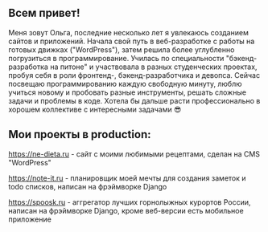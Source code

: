 ## Всем привет!
Меня зовут Ольга, последние несколько лет я увлекаюсь созданием сайтов и приложений. Начала свой путь в веб-разработке с работы на готовых движках ("WordPress"), затем решила более углубленно погрузиться в программирование. Училась по специальности "бэкенд-разработка на питоне" и участвовала в разных студенческих проектах, пробуя себя в роли фронтенд-, бэкенд-разработчика и девопса. Сейчас посвещаю программированию каждую свободную минуту, люблю учиться новому и пробовать разные инструменты, решать сложные задачи и проблемы в коде. Хотела бы дальше расти профессионально в хорошем коллективе с интересными задачами 😎

## Мои проекты в production:

https://ne-dieta.ru - сайт с моими любимыми рецептами, сделан на CMS "WordPress"

https://note-it.ru - планировщик моей мечты для создания заметок и todo списков, написан на фрэймворке Django

https://spoosk.ru - аггрегатор лучших горнолыжных курортов России, написан на фрэймворке Django, кроме веб-версии есть мобильное приложение

<!--
**OlgaAlekhina/OlgaAlekhina** is a ✨ _special_ ✨ repository because its `README.md` (this file) appears on your GitHub profile.

Here are some ideas to get you started:

- 🔭 I’m currently working on ...
- 🌱 I’m currently learning ...
- 👯 I’m looking to collaborate on ...
- 🤔 I’m looking for help with ...
- 💬 Ask me about ...
- 📫 How to reach me: ...
- 😄 Pronouns: ...
- ⚡ Fun fact: ...
-->
